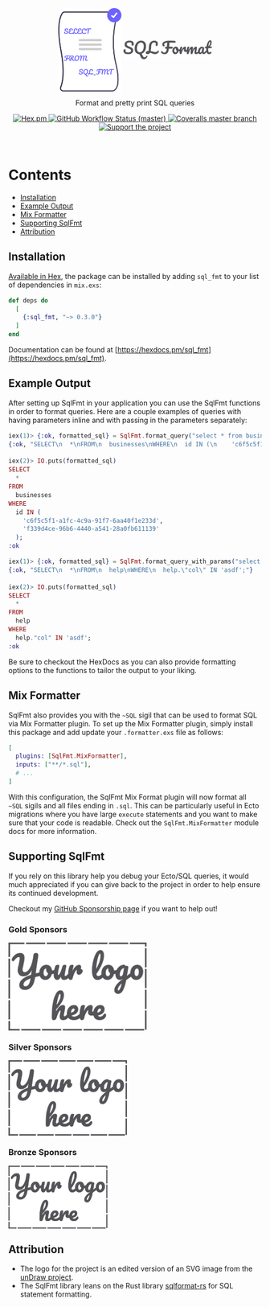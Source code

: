 <p align="center">
  <img align="center" width="25%" src="guides/images/logo.png" alt="sql_fmt Logo">
  <img align="center" width="35%" src="guides/images/logo_name.png" alt="sql_fmt title">
</p>

<p align="center">
  Format and pretty print SQL queries
</p>

<p align="center">
  <a href="https://hex.pm/packages/sql_fmt">
    <img alt="Hex.pm" src="https://img.shields.io/hexpm/v/sql_fmt?style=for-the-badge">
  </a>

  <a href="https://github.com/akoutmos/sql_fmt/actions">
    <img alt="GitHub Workflow Status (master)"
    src="https://img.shields.io/github/actions/workflow/status/akoutmos/sql_fmt/main.yml?label=Build%20Status&style=for-the-badge&branch=master">
  </a>

  <a href="https://coveralls.io/github/akoutmos/sql_fmt?branch=master">
    <img alt="Coveralls master branch" src="https://img.shields.io/coveralls/github/akoutmos/sql_fmt/master?style=for-the-badge">
  </a>

  <a href="https://github.com/sponsors/akoutmos">
    <img alt="Support the project" src="https://img.shields.io/badge/Support%20the%20project-%E2%9D%A4-lightblue?style=for-the-badge">
  </a>
</p>

<br>

# Contents

- [Installation](#installation)
- [Example Output](#example-output)
- [Mix Formatter](#mix-formatter)
- [Supporting SqlFmt](#supporting-sqlfmt)
- [Attribution](#attribution)

## Installation

[Available in Hex](https://hex.pm/packages/sql_fmt), the package can be installed by adding `sql_fmt` to your list of
dependencies in `mix.exs`:

```elixir
def deps do
  [
    {:sql_fmt, "~> 0.3.0"}
  ]
end
```

Documentation can be found at [https://hexdocs.pm/sql_fmt](https://hexdocs.pm/sql_fmt).

## Example Output

After setting up SqlFmt in your application you can use the SqlFmt functions in order to format queries. Here are a
couple examples of queries with having parameters inline and with passing in the parameters separately:

```elixir
iex(1)> {:ok, formatted_sql} = SqlFmt.format_query("select * from businesses where id in ('c6f5c5f1-a1fc-4c9a-91f7-6aa40f1e233d', 'f339d4ce-96b6-4440-a541-28a0fb611139');")
{:ok, "SELECT\n  *\nFROM\n  businesses\nWHERE\n  id IN (\n    'c6f5c5f1-a1fc-4c9a-91f7-6aa40f1e233d',\n    'f339d4ce-96b6-4440-a541-28a0fb611139'\n  );"}

iex(2)> IO.puts(formatted_sql)
SELECT
  *
FROM
  businesses
WHERE
  id IN (
    'c6f5c5f1-a1fc-4c9a-91f7-6aa40f1e233d',
    'f339d4ce-96b6-4440-a541-28a0fb611139'
  );
:ok
```

```elixir
iex(1)> {:ok, formatted_sql} = SqlFmt.format_query_with_params("select * from help where help.\"col\" in $1;", ["'asdf'"])
{:ok, "SELECT\n  *\nFROM\n  help\nWHERE\n  help.\"col\" IN 'asdf';"}

iex(2)> IO.puts(formatted_sql)
SELECT
  *
FROM
  help
WHERE
  help."col" IN 'asdf';
:ok
```

Be sure to checkout the HexDocs as you can also provide formatting options to the functions to tailor the output to your
liking.

## Mix Formatter

SqlFmt also provides you with the `~SQL` sigil that can be used to format SQL via Mix Formatter plugin. To set up the
Mix Formatter plugin, simply install this package and add update your `.formatter.exs` file as follows:

```elixir
[
  plugins: [SqlFmt.MixFormatter],
  inputs: ["**/*.sql"],
  # ...
]
```

With this configuration, the SqlFmt Mix Format plugin will now format all `~SQL` sigils and all files ending in `.sql`.
This can be particularly useful in Ecto migrations where you have large `execute` statements and you want to make sure
that your code is readable. Check out the `SqlFmt.MixFormatter` module docs for more information.

## Supporting SqlFmt

If you rely on this library help you debug your Ecto/SQL queries, it would much appreciated if you can give back
to the project in order to help ensure its continued development.

Checkout my [GitHub Sponsorship page](https://github.com/sponsors/akoutmos) if you want to help out!

### Gold Sponsors

<a href="https://github.com/sponsors/akoutmos/sponsorships?sponsor=akoutmos&tier_id=58083">
  <img align="center" height="175" src="guides/images/your_logo_here.png" alt="Support the project">
</a>

### Silver Sponsors

<a href="https://github.com/sponsors/akoutmos/sponsorships?sponsor=akoutmos&tier_id=58082">
  <img align="center" height="150" src="guides/images/your_logo_here.png" alt="Support the project">
</a>

### Bronze Sponsors

<a href="https://github.com/sponsors/akoutmos/sponsorships?sponsor=akoutmos&tier_id=17615">
  <img align="center" height="125" src="guides/images/your_logo_here.png" alt="Support the project">
</a>

## Attribution

- The logo for the project is an edited version of an SVG image from the [unDraw project](https://undraw.co/).
- The SqlFmt library leans on the Rust library [sqlformat-rs](https://github.com/shssoichiro/sqlformat-rs) for SQL
  statement formatting.
